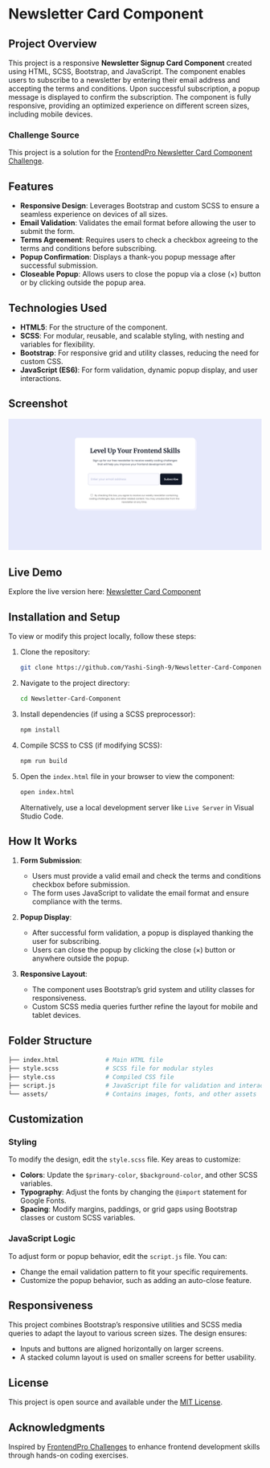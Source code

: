 # Newsletter Card Component

## Project Overview

This project is a responsive **Newsletter Signup Card Component** created using HTML, SCSS, Bootstrap, and JavaScript. The component enables users to subscribe to a newsletter by entering their email address and accepting the terms and conditions. Upon successful subscription, a popup message is displayed to confirm the subscription. The component is fully responsive, providing an optimized experience on different screen sizes, including mobile devices.

### Challenge Source

This project is a solution for the [FrontendPro Newsletter Card Component Challenge](https://www.frontendpro.dev/frontend-coding-challenges/newsletter-card-component-Q3mJZ3AVwbEW4BEKYCKF).

## Features

- **Responsive Design**: Leverages Bootstrap and custom SCSS to ensure a seamless experience on devices of all sizes.
- **Email Validation**: Validates the email format before allowing the user to submit the form.
- **Terms Agreement**: Requires users to check a checkbox agreeing to the terms and conditions before subscribing.
- **Popup Confirmation**: Displays a thank-you popup message after successful submission.
- **Closeable Popup**: Allows users to close the popup via a close (×) button or by clicking outside the popup area.

## Technologies Used

- **HTML5**: For the structure of the component.
- **SCSS**: For modular, reusable, and scalable styling, with nesting and variables for flexibility.
- **Bootstrap**: For responsive grid and utility classes, reducing the need for custom CSS.
- **JavaScript (ES6)**: For form validation, dynamic popup display, and user interactions.

## Screenshot

![Newsletter Card Component](Screenshot.png)

## Live Demo

Explore the live version here: [Newsletter Card Component](https://yashi-singh-9.github.io/Newsletter-Card-Component/)

## Installation and Setup

To view or modify this project locally, follow these steps:

1. Clone the repository:

   ```bash
   git clone https://github.com/Yashi-Singh-9/Newsletter-Card-Component.git
   ```

2. Navigate to the project directory:

   ```bash
   cd Newsletter-Card-Component
   ```

3. Install dependencies (if using a SCSS preprocessor):

   ```bash
   npm install
   ```

4. Compile SCSS to CSS (if modifying SCSS):

   ```bash
   npm run build
   ```

5. Open the `index.html` file in your browser to view the component:

   ```bash
   open index.html
   ```

   Alternatively, use a local development server like `Live Server` in Visual Studio Code.

## How It Works

1. **Form Submission**:
   - Users must provide a valid email and check the terms and conditions checkbox before submission.
   - The form uses JavaScript to validate the email format and ensure compliance with the terms.

2. **Popup Display**:
   - After successful form validation, a popup is displayed thanking the user for subscribing.
   - Users can close the popup by clicking the close (×) button or anywhere outside the popup.

3. **Responsive Layout**:
   - The component uses Bootstrap’s grid system and utility classes for responsiveness.
   - Custom SCSS media queries further refine the layout for mobile and tablet devices.

## Folder Structure

```bash
├── index.html             # Main HTML file
├── style.scss             # SCSS file for modular styles
├── style.css              # Compiled CSS file
├── script.js              # JavaScript file for validation and interactions
└── assets/                # Contains images, fonts, and other assets
```

## Customization

### Styling

To modify the design, edit the `style.scss` file. Key areas to customize:

- **Colors**: Update the `$primary-color`, `$background-color`, and other SCSS variables.
- **Typography**: Adjust the fonts by changing the `@import` statement for Google Fonts.
- **Spacing**: Modify margins, paddings, or grid gaps using Bootstrap classes or custom SCSS variables.

### JavaScript Logic

To adjust form or popup behavior, edit the `script.js` file. You can:

- Change the email validation pattern to fit your specific requirements.
- Customize the popup behavior, such as adding an auto-close feature.

## Responsiveness

This project combines Bootstrap’s responsive utilities and SCSS media queries to adapt the layout to various screen sizes. The design ensures:

- Inputs and buttons are aligned horizontally on larger screens.
- A stacked column layout is used on smaller screens for better usability.

## License

This project is open source and available under the [MIT License](LICENSE).

## Acknowledgments

Inspired by [FrontendPro Challenges](https://www.frontendpro.dev/) to enhance frontend development skills through hands-on coding exercises.
